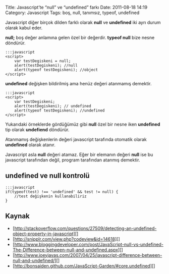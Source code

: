 Title: Javascript’te “null” ve “undefined” farkı
Date: 2011-08-18 14:19
Category: Javascript
Tags: boş, null, tanımsız, typeof, undefined

Javascript diğer birçok dilden farklı olarak **null** ve **undefined**
iki ayrı durum olarak kabul eder.

**null;** boş değer anlamına gelen özel bir değerdir. **typeof null**
bize nesne döndürür.

	:::javascript
	<script>
		var testDegiskeni = null;
		alert(testDegiskeni); //null 
		alert(typeof testDegiskeni); //object
	</script> 

**undefined** değişken bildirilmiş ama henüz değeri atanmamış demektir.

	:::javascript
	<script>
		var testDegiskeni;
		alert(testDegiskeni); // undefined 
		alert(typeof testDegiskeni); //undefined
	</script>


Yukarıdaki örneklerde gördüğümüz gibi **null** özel bir nesne iken
**undefined** tip olarak **undefiend** döndürür.

Atanmamış değişkenlerin değeri javascript tarafında otomatik olarak
**undefined** olarak atanır.

Javascript asla **null** değeri atamaz. Eğer bir elemanın değeri
**null** ise bu javascript tarafından değil, program tarafından atanmış
demektir.

## undefined ve null kontrolü

	:::javascript
	if(typeof(test) !== 'undefined' && test != null) {
		//test değişkenin kullanabiliriz
	} 

## Kaynak

-   [http://stackoverflow.com/questions/27509/detecting-an-undefined-object-property-in-javascript][]
-   [http://snipplr.com/view.php?codeview&id=14618][]
-   [http://www.bloggingdeveloper.com/post/JavaScript-null-vs-undefined-The-Difference-between-null-and-undefined.aspx][]
-   [http://www.joeyjavas.com/2007/04/25/javascript-difference-between-null-and-undefined/][]
-   [http://bonsaiden.github.com/JavaScript-Garden/#core.undefined][]

  [http://stackoverflow.com/questions/27509/detecting-an-undefined-object-property-in-javascript]: http://stackoverflow.com/questions/27509/detecting-an-undefined-object-property-in-javascript
  [http://snipplr.com/view.php?codeview&id=14618]: http://snipplr.com/view.php?codeview&id=14618
  [http://www.bloggingdeveloper.com/post/JavaScript-null-vs-undefined-The-Difference-between-null-and-undefined.aspx]: http://www.bloggingdeveloper.com/post/JavaScript-null-vs-undefined-The-Difference-between-null-and-undefined.aspx
  [http://www.joeyjavas.com/2007/04/25/javascript-difference-between-null-and-undefined/]: http://www.joeyjavas.com/2007/04/25/javascript-difference-between-null-and-undefined/
  [http://bonsaiden.github.com/JavaScript-Garden/#core.undefined]: http://bonsaiden.github.com/JavaScript-Garden/#core.undefined

